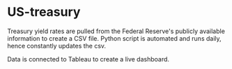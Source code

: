 # US-treasury

Treasury yield rates are pulled from the Federal Reserve's publicly available information to create a CSV file. 
Python script is automated and runs daily, hence constantly updates the csv.

Data is connected to Tableau to create a live dashboard. 
